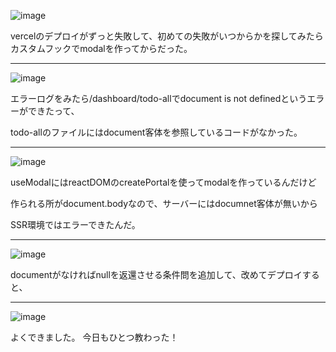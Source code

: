 ![image](https://github.com/user-attachments/assets/ee3f9b55-b7d2-48e3-9df6-07740a0d8a0f)

vercelのデプロイがずっと失敗して、初めての失敗がいつからかを探してみたら
カスタムフックでmodalを作ってからだった。

---

![image](https://github.com/user-attachments/assets/b5f371a3-5c6f-407c-a4ee-f3cad3200560)

エラーログをみたら/dashboard/todo-allでdocument is not definedというエラーができたって、

todo-allのファイルにはdocument客体を参照しているコードがなかった。

---

![image](https://github.com/user-attachments/assets/308129d3-3925-45f7-b27b-4cee2c3eb1e6)

useModalにはreactDOMのcreatePortalを使ってmodalを作っているんだけど

作られる所がdocument.bodyなので、サーバーにはdocumnet客体が無いから

SSR環境ではエラーできたんだ。

---

![image](https://github.com/user-attachments/assets/1327b828-6595-4948-b553-8d226b5c79f0)

documentがなければnullを返還させる条件問を追加して、改めてデプロイすると、

---

![image](https://github.com/user-attachments/assets/64e5e656-444f-4877-bcd6-89c68dc85080)

よくできました。
今日もひとつ教わった！
